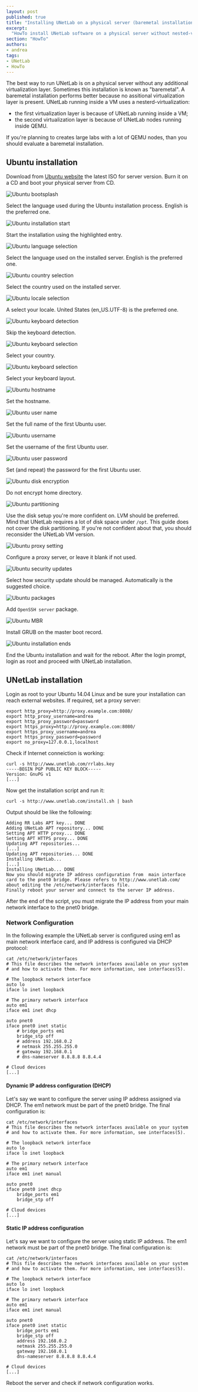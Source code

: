 ```yaml
---
layout: post
published: true
title: "Installing UNetLab on a physical server (baremetal installation)"
excerpt:
  "HowTo install UNetLab software on a physical server without nested-virtualization."
section: "HowTo"
authors:
- andrea
tags:
- UNetLab
- HowTo
---
```

The best way to run UNetLab is on a physical server without any additional virtualization layer. Sometimes this installation is known as "baremetal".
A baremetal installation performs better because no assitional virtualization layer is present. UNetLab running inside a VM uses a nesterd-virtualization:

* the first virtualization layer is because of UNetLab running inside a VM;
* the second virtualization layer is because of UNetLab nodes running inside QEMU.

If you're planning to creates large labs with a lot of QEMU nodes, than you should evaluate a baremetal installation.

## Ubuntu installation

Download from [Ubuntu website](http://releases.ubuntu.com/14.04/ "Ubuntu 14.04 LTS (Trusty Tahr)") the latest ISO for server version. Burn it on a CD and boot your physical server from CD.

![Ubuntu bootsplash](/images/posts/2015/08/baremetal-1.png "Ubuntu bootsplash")

Select the language used during the Ubuntu installation process. English is the preferred one.

![Ubuntu installation start](/images/posts/2015/08/baremetal-2.png "Ubuntu installation start")

Start the installation using the highlighted entry.

![Ubuntu language selection](/images/posts/2015/08/baremetal-3.png "Ubuntu language selection")

Select the language used on the installed server. English is the preferred one.

![Ubuntu country selection](/images/posts/2015/08/baremetal-4.png "Ubuntu country selection")

Select the country used on the installed server.

![Ubuntu locale selection](/images/posts/2015/08/baremetal-5.png "Ubuntu locale selection")

A select your locale. United States (en_US.UTF-8) is the preferred one.

![Ubuntu keyboard detection](/images/posts/2015/08/baremetal-6.png "Ubuntu keyboard detection")

Skip the keyboard detection.

![Ubuntu keyboard selection](/images/posts/2015/08/baremetal-7.png "Ubuntu keyboard selection")

Select your country.

![Ubuntu keyboard selection](/images/posts/2015/08/baremetal-8.png "Ubuntu keyboard selection")

Select your keyboard layout.

![Ubuntu hostname](/images/posts/2015/08/baremetal-9.png "Ubuntu hostname")

Set the hostname.

![Ubuntu user name](/images/posts/2015/08/baremetal-10.png "Ubuntu user nane")

Set the full name of the first Ubuntu user.

![Ubuntu username](/images/posts/2015/08/baremetal-11.png "Ubuntu usernane")

Set the username of the first Ubuntu user.

![Ubuntu user password](/images/posts/2015/08/baremetal-12.png "Ubuntu user password")

Set (and repeat) the password for the first Ubuntu user.

![Ubuntu disk encryption](/images/posts/2015/08/baremetal-13.png "Ubuntu disk encryption")

Do not encrypt home directory.

![Ubuntu partitioning](/images/posts/2015/08/baremetal-14.png "Ubuntu partitioning")

Use the disk setup you're more confident on. LVM should be preferred. Mind that UNetLab requires a lot of disk space under `/opt`.
This guide does not cover the disk partitioning. If you're not confident about that, you should reconsider the UNetLab VM version.

![Ubuntu proxy setting](/images/posts/2015/08/baremetal-15.png "Ubuntu proxy setting")

Configure a proxy server, or leave it blank if not used.

![Ubuntu security updates](/images/posts/2015/08/baremetal-16.png "Ubuntu security updates")

Select how security update should be managed. Automatically is the suggested choice.

![Ubuntu packages](/images/posts/2015/08/baremetal-17.png "Ubuntu packages")

Add `OpenSSH server` package.

![Ubuntu MBR](/images/posts/2015/08/baremetal-18.png "Ubuntu MBR")

Install GRUB on the master boot record.

![Ubuntu installation ends](/images/posts/2015/08/baremetal-19.png "Ubuntu installation ends")

End the Ubuntu installation and wait for the reboot. After the login prompt, login as root and proceed with UNetLab installation.

## UNetLab installation

Login as root to your Ubuntu 14.04 Linux and be sure your installation can reach external websites. If required, set a proxy server:

~~~
export http_proxy=http://proxy.example.com:8080/
export http_proxy_username=andrea
export http_proxy_password=password
export https_proxy=http://proxy.example.com:8080/
export https_proxy_username=andrea
export https_proxy_password=password
export no_proxy=127.0.0.1,localhost
~~~

Check if Internet conneiction is working:

~~~
curl -s http://www.unetlab.com/rrlabs.key
-----BEGIN PGP PUBLIC KEY BLOCK-----
Version: GnuPG v1
[...]
~~~

Now get the installation script and run it:

~~~
curl -s http://www.unetlab.com/install.sh | bash
~~~

Output should be like the following:

~~~
Adding RR Labs APT key... DONE
Adding UNetLab APT repository... DONE
Setting APT HTTP proxy... DONE
Setting APT HTTPS proxy... DONE
Updating APT repositories...
[...]
Updating APT repositories... DONE
Installing UNetLab...
[...]
Installing UNetLab... DONE
Now you should migrate IP address configuration from  main interface card to the pnet0 bridge. Please refers to http://www.unetlab.com/ about editing the /etc/network/interfaces file.
Finally reboot your server and connect to the server IP address.
~~~

After the end of the script, you must migrate the IP address from your main network interface to the pnet0 bridge. 

### Network Configuration

In the following example the UNetLab server is configured using em1 as main network interface card, and IP address is configured via DHCP protocol:

~~~
cat /etc/network/interfaces
# This file describes the network interfaces available on your system
# and how to activate them. For more information, see interfaces(5).

# The loopback network interface
auto lo
iface lo inet loopback

# The primary network interface
auto em1
iface em1 inet dhcp

auto pnet0
iface pnet0 inet static
    # bridge_ports em1
    bridge_stp off
    # address 192.168.0.2
    # netmask 255.255.255.0
    # gateway 192.168.0.1
    # dns-nameserver 8.8.8.8 8.8.4.4

# Cloud devices
[...]
~~~

#### Dynamic  IP address configuration (DHCP)

Let's say we want to configure the server using IP address assigned via DHCP. The em1 network must be part of the pnet0 bridge. The final configuration is:

~~~
cat /etc/network/interfaces
# This file describes the network interfaces available on your system
# and how to activate them. For more information, see interfaces(5).

# The loopback network interface
auto lo
iface lo inet loopback

# The primary network interface
auto em1
iface em1 inet manual

auto pnet0
iface pnet0 inet dhcp
    bridge_ports em1
    bridge_stp off

# Cloud devices
[...]
~~~

#### Static IP address configuration

Let's say we want to configure the server using static IP address. The em1 network must be part of the pnet0 bridge. The final configuration is:

~~~
cat /etc/network/interfaces
# This file describes the network interfaces available on your system
# and how to activate them. For more information, see interfaces(5).

# The loopback network interface
auto lo
iface lo inet loopback

# The primary network interface
auto em1
iface em1 inet manual

auto pnet0
iface pnet0 inet static
    bridge_ports em1
    bridge_stp off
    address 192.168.0.2
    netmask 255.255.255.0
    gateway 192.168.0.1
    dns-nameserver 8.8.8.8 8.8.4.4

# Cloud devices
[...]
~~~

Reboot the server and check if network configuration works.
